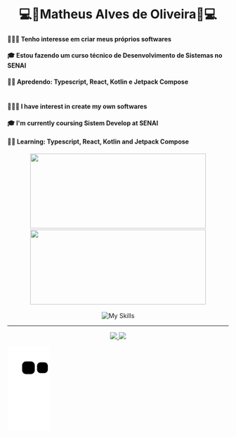 # <div align="center">💻🎵Matheus Alves de Oliveira🎵💻</div>

#### 👨🏻‍💻 Tenho interesse em criar meus próprios softwares
#### 🎓 Estou fazendo um curso técnico de <strong>Desenvolvimento de Sistemas</strong> no SENAI
#### ✍🏻 Apredendo: Typescript, React, Kotlin e Jetpack Compose

#

#### 👨🏻‍💻 I have interest in create my own softwares
#### 🎓 I'm currently coursing Sistem Develop at SENAI
#### ✍🏻 Learning: Typescript, React, Kotlin and Jetpack Compose

<div align="center">
  <div align="center">
  <img height="170em"width="400em" src="https://github-readme-stats.vercel.app/api?username=MalvzMK1&show_icons=true&theme=dark&include_all_commits=true&count_private=true"/>
  <img height="170em"width="400em" src="https://github-readme-stats.vercel.app/api/top-langs/?username=MalvzMK1&layout=compact&langs_count=7&theme=dark"/>
</div>

<!---->
   ![My Skills](https://skills.thijs.gg/icons?i=java,ts,js,nodejs,express,kotlin,mysql,mongodb,figma,react)
<hr>

<div align="center">
  <a href = "mailto:contact.matheus.alvesdoliveira06@gmail.com">
    <img src="https://img.shields.io/badge/-Gmail-%23333?style=for-the-badge&logo=gmail&logoColor=white" target="_blank">
  </a>
  <a href="https://www.linkedin.com/in/matheus-alves-de-oliveira-904372239/" target="_blank">
    <img src="https://img.shields.io/badge/-LinkedIn-%230077B5?style=for-the-badge&logo=linkedin&logoColor=white" target="_blank">
  </a>
</div>
</div>

![Snake animation](https://github.com/MalvzMK1/MalvzMK1/blob/output/github-contribution-grid-snake.svg)
